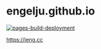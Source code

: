 engelju.github.io
=================

[![pages-build-deployment](https://github.com/engelju/engelju.github.io/actions/workflows/pages/pages-build-deployment/badge.svg?branch=master)](https://github.com/engelju/engelju.github.io/actions/workflows/pages/pages-build-deployment)

https://jeng.cc
